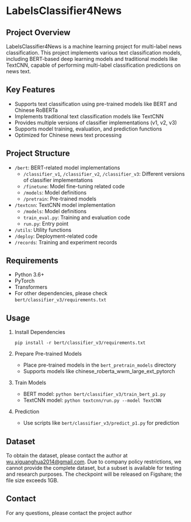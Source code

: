# LabelsClassifier4News

## Project Overview
LabelsClassifier4News is a machine learning project for multi-label news classification. This project implements various text classification models, including BERT-based deep learning models and traditional models like TextCNN, capable of performing multi-label classification predictions on news text.

## Key Features
- Supports text classification using pre-trained models like BERT and Chinese RoBERTa
- Implements traditional text classification models like TextCNN
- Provides multiple versions of classifier implementations (v1, v2, v3)
- Supports model training, evaluation, and prediction functions
- Optimized for Chinese news text processing

## Project Structure
- `/bert`: BERT-related model implementations
  - `/classifier_v1`, `/classifier_v2`, `/classifier_v3`: Different versions of classifier implementations
  - `/finetune`: Model fine-tuning related code
  - `/models`: Model definitions
  - `/pretrain`: Pre-trained models
- `/textcnn`: TextCNN model implementation
  - `/models`: Model definitions
  - `train_eval.py`: Training and evaluation code
  - `run.py`: Entry point
- `/utils`: Utility functions
- `/deploy`: Deployment-related code
- `/records`: Training and experiment records

## Requirements
- Python 3.6+
- PyTorch
- Transformers
- For other dependencies, please check `bert/classifier_v3/requirements.txt`

## Usage
1. Install Dependencies
   ```
   pip install -r bert/classifier_v3/requirements.txt
   ```

2. Prepare Pre-trained Models
   - Place pre-trained models in the `bert_pretrain_models` directory
   - Supports models like chinese_roberta_wwm_large_ext_pytorch

3. Train Models
   - BERT model: `python bert/classifier_v3/train_bert_p1.py`
   - TextCNN model: `python textcnn/run.py --model TextCNN`

4. Prediction
   - Use scripts like `bert/classifier_v3/predict_p1.py` for prediction

## Dataset
To obtain the dataset, please contact the author at ​​wu.xiguanghua2014@gmail.com​​. Due to company policy restrictions, we cannot provide the complete dataset, but a subset is available for testing and research purposes.
The checkpoint will be released on ​​Figshare​​; the file size exceeds 1GB.

## Contact
For any questions, please contact the project author
